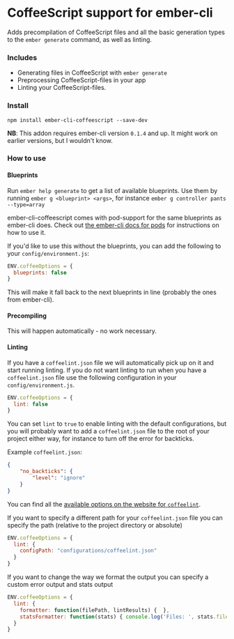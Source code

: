 # CoffeeScript support for ember-cli
Adds precompilation of CoffeeScript files and all the basic generation
types to the `ember generate` command, as well as linting.

### Includes
- Generating files in CoffeeScript with `ember generate`
- Preprocessing CoffeeScript-files in your app
- Linting your CoffeeScript-files.

### Install
```
npm install ember-cli-coffeescript --save-dev
```

**NB**: This addon requires ember-cli version `0.1.4` and up. It might work on
earlier versions, but I wouldn't know.

### How to use

#### Blueprints
Run `ember help generate` to get a list of available blueprints.
Use them by running `ember g <blueprint> <args>`, for instance `ember g
controller pants --type=array`

ember-cli-coffeescript comes with pod-support for the same blueprints as ember-cli
does. Check out [the ember-cli docs for pods](http://www.ember-cli.com/#pods)
for instructions on how to use it.

If you'd like to use this without the blueprints, you can add the following
to your `config/environment.js`:

```js
ENV.coffeeOptions = {
  blueprints: false
}
```

This will make it fall back to the next blueprints in line (probably the ones
from ember-cli).

#### Precompiling
This will happen automatically - no work necessary.

#### Linting
If you have a `coffeelint.json` file we will automatically pick up on it and start running linting.
If you do not want linting to run when you have a `coffeelint.json` file use the following configuration
in your `config/environment.js`.

```js
ENV.coffeeOptions = {
  lint: false
}
```

You can set `lint` to `true` to enable linting with the default configurations, but you will probably
want to add a `coffeelint.json` file to the root of your project either way, for instance to turn
off the error for backticks.

Example `coffeelint.json`:

```json
{
    "no_backticks": {
        "level": "ignore"
    }
}
```

You can find all the [available options on the website for `coffeelint`](http://www.coffeelint.org/#options).

If you want to specify a different path for your `coffeelint.json` file you can specify the path
(relative to the project directory or absolute)

```js
ENV.coffeeOptions = {
  lint: {
    configPath: "configurations/coffeelint.json"
  }
}
```

If you want to change the way we format the output you can specify a custom error output and stats output

```js
ENV.coffeeOptions = {
  lint: {
    formatter: function(filePath, lintResults) {  },
    statsFormatter: function(stats) { console.log('Files: ', stats.fileCount, "Errors: ", stats.errorCount) }
  }
}
```

